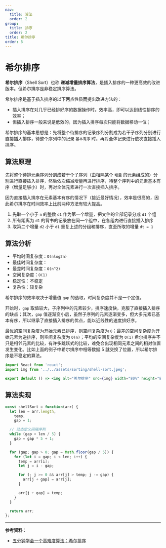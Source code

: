 ```yaml
---
nav:
  title: 算法
  order: 2
group:
  title: 排序
  order: 2
title: 希尔排序
order: 5
---
```


# 希尔排序

**希尔排序**（Shell Sort）也称 **递减增量排序算法**，是插入排序的一种更高效的改进版本。但希尔排序是非稳定排序算法。

希尔排序是基于插入排序的以下两点性质而提出改进方法的：

- 插入排序在对几乎已经排好序的数据操作时，效率高，即可以达到线性排序的效率；
- 但插入排序一般来说是低效的，因为插入排序每次只能将数据移动一位；

希尔排序的基本思想是：先将整个待排序的记录序列分割成为若干子序列分别进行直接插入排序，待整个序列中的记录 `基本有序` 时，再对全体记录进行依次直接插入排序。

## 算法原理

先将整个待排元素序列分割成若干个子序列（由相隔某个 `增量` 的元素组成的）分别进行直接插入排序，然后依次缩减增量再进行排序，待整个序列中的元素基本有序（增量足够小）时，再对全体元素进行一次直接插入排序。

因为直接插入排序在元素基本有序的情况下（接近最好情况），效率是很高的，因此希尔排序在时间效率上比前两种方法有较大提高。

1. 先取一个小于 `n` 的整数 `d1` 作为第一个增量，把文件的全部记录分成 `d1` 个组
2. 所有距离为 `d1` 的背书的记录放在同一个组中，在各组内进行直接插入排序
3. 取第二个增量 `d2` 小于 `d1` 重复上述的分组和排序，直至所取的增量 `dt = 1`

## 算法分析

- 平均时间复杂度：`O(nlog2n)`
- 最佳时间复杂度：
- 最差时间复杂度：`O(n^2)`
- 空间复杂度：`O(1)`
- 稳定性：不稳定
- 复杂性：较复杂

希尔排序的效率取决于增量值 `gap` 的选取，时间复杂度并不是一个定值。

开始时，`gap` 取值较大，子序列中的元素较少，排序速度快，克服了直接插入排序的缺点；其次，`gap` 值逐渐变小后，虽然子序列的元素逐渐变多，但大多元素已基本有序，所以继承了直接插入排序的优点，能以近线性的速度排好序。

最优的空间复杂度为开始元素已排序，则空间复杂度为 `0`；最差的空间复杂度为开始元素为逆排序，则空间复杂度为 `O(n)`；平均的空间复杂度为 `O(1)` 希尔排序并不只是相邻元素的比较，有许多跳跃式的比较，难免会出现相同元素之间的相对位置发生变化。比如上面的例子中希尔排序中相等数据 5 就交换了位置，所以希尔排序是不稳定的算法。

```jsx | inline
import React from 'react';
import img from '../../assets/sorting/shell-sort.jpeg';

export default () => <img alt="希尔排序" src={img} width="80%" height="80%" />;
```

## 算法实现

```js
const shellSort = function(arr) {
  let len = arr.length,
    temp,
    gap = 1;

  // 动态定义间隔序列
  while (gap < len / 5) {
    gap = gap * 5 + 1;
  }

  for (gap; gap > 0; gap = Math.floor(gap / 5)) {
    for (let i = gap; i < len; i++) {
      temp = arr[i];
      let j = i - gap;

      for (; j >= 0 && arr[j] > temp; j -= gap) {
        arr[j + gap] = arr[j];
      }

      arr[j + gap] = temp;
    }
  }

  return arr;
};
```

---

**参考资料：**

- [五分钟学会一个高难度算法：希尔排序](https://juejin.im/post/5bf9f2285188256b0f5832a0)
